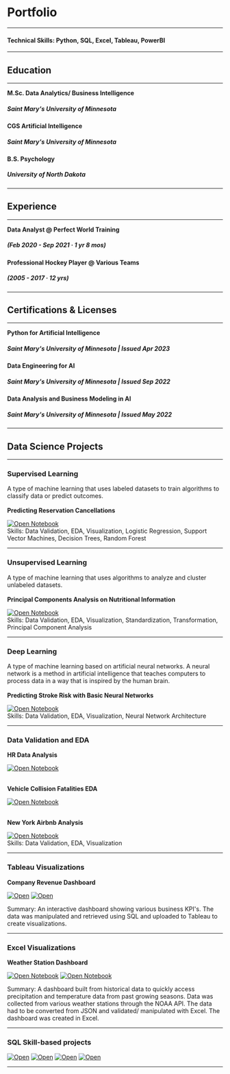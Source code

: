 <br>

# Portfolio
---
#### Technical Skills: Python, SQL, Excel, Tableau, PowerBI
---
## Education 
---

**M.Sc. Data Analytics/ Business Intelligence**
##### Saint Mary's University of Minnesota 
**CGS Artificial Intelligence**
##### Saint Mary's University of Minnesota
**B.S. Psychology**
##### University of North Dakota
---
## Experience
---

**Data Analyst @ Perfect World Training**  
##### (Feb 2020 - Sep 2021 · 1 yr 8 mos)
**Professional Hockey Player @ Various Teams**   
##### (2005 - 2017 · 12 yrs)

---
## Certifications & Licenses
---

**Python for Artificial Intelligence**
##### Saint Mary's University of Minnesota | Issued Apr 2023
**Data Engineering for AI**
##### Saint Mary's University of Minnesota | Issued Sep 2022
**Data Analysis and Business Modeling in AI**
##### Saint Mary's University of Minnesota | Issued May 2022

---
## Data Science Projects
---

### Supervised Learning
A type of machine learning that uses labeled datasets to train algorithms to classify data or predict outcomes.
<br><br>
**Predicting Reservation Cancellations**

[![Open Notebook](https://img.shields.io/badge/Jupyter-Open_Notebook-blue?logo=Jupyter)](Predicting_Cancelations1.html)
<br>
Skills: Data Validation, EDA, Visualization, Logistic Regression, Support Vector Machines, Decision Trees, Random Forest
<br>

---

### Unsupervised Learning
A type of machine learning that uses algorithms to analyze and cluster unlabeled datasets.
<br><br>
**Principal Components Analysis on Nutritional Information**

[![Open Notebook](https://img.shields.io/badge/Jupyter-Open_Notebook-blue?logo=Jupyter)](PCA1.html)
<br>
Skills: Data Validation, EDA, Visualization, Standardization, Transformation, Principal Component Analysis 
<br>

---

### Deep Learning
A type of machine learning based on artificial neural networks. A neural network is a method in artificial intelligence that teaches computers to process data in a way that is inspired by the human brain.
<br><br>
**Predicting Stroke Risk with Basic Neural Networks**

[![Open Notebook](https://img.shields.io/badge/Jupyter-Open_Notebook-blue?logo=Jupyter)](Pred_stroke.html)
<br>
Skills: Data Validation, EDA, Visualization, Neural Network Architecture
<br>

---

### Data Validation and EDA

**HR Data Analysis**

[![Open Notebook](https://img.shields.io/badge/Jupyter-Open_Notebook-blue?logo=Jupyter)](HR_A.html)
<br><br>

**Vehicle Collision Fatalities EDA**

[![Open Notebook](https://img.shields.io/badge/Jupyter-Open_Notebook-blue?logo=Jupyter)](Car_Fatality_Analysis.html)
<br><br>

**New York Airbnb Analysis**

[![Open Notebook](https://img.shields.io/badge/Jupyter-Open_Notebook-blue?logo=Jupyter)](NY_Airbnb.html)
<br>
Skills: Data Validation, EDA, Visualization
<br>

---

### Tableau Visualizations
**Company Revenue Dashboard**

[![Open](https://img.shields.io/badge/SQL-Open_Notebook-black?logo=SQL)](notebook_mp.html)      [![Open](https://img.shields.io/badge/Tableau-Open_Dashboard-blue?logo=Tableau)]()

Summary: An interactive dashboard showing various business KPI's. The data was manipulated and retrieved using SQL and uploaded to Tableau to create visualizations.
<br>

---

### Excel Visualizations
**Weather Station Dashboard**

[![Open Notebook](https://img.shields.io/badge/Excel-Open_Outline-blue?logo=excel)](Weather_Dash.pdf)      [![Open Notebook](https://img.shields.io/badge/Excel-Open_Dashboard-blue?logo=excel)](weather_dash.pdf)

Summary: A dashboard built from historical data to quickly access precipitation and temperature data from past growing seasons. Data was collected from various weather stations through the NOAA API. The data had to be converted from JSON and validated/ manipulated with Excel. The dashboard was created in Excel.
<br>

---

### SQL Skill-based projects
[![Open](https://img.shields.io/badge/SQL-Open_Notebook-black?logo=SQL)](/sql/SQL_SP.html) [![Open](https://img.shields.io/badge/SQL-Open_Notebook-black?logo=SQL)](/sql/SQL_Carbon.html) [![Open](https://img.shields.io/badge/SQL-Open_Notebook-black?logo=SQL)](/sql/SQL_bank.html) [![Open](https://img.shields.io/badge/SQL-Open_Notebook-black?logo=SQL)](/sql/notebook_mp.html)
<br>

---




